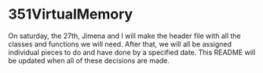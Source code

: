 # 351VirtualMemory
On saturday, the 27th, Jimena and I will make the header file with all the classes and functions we will need.
After that, we will all be assigned individual pieces to do and have done by a specified date. This README will be updated when all of these decisions are made.
